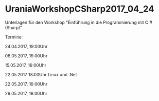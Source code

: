 

# UraniaWorkshopCSharp2017_04_24

Unterlagen für den Workshop "Einführung in die Programmierung mit C # (Sharp)"

Termine: 

24.04.2017, 19:00Uhr

08.05.2017, 19:00Uhr

15.05.2017, 19:00Uhr

22.05.2017  18:00Uhr Linux und .Net

22.05.2017, 19:00Uhr

29.05.2017, 19:00Uhr
